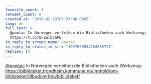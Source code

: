 ```yaml
---
favorite_count: 1
retweet_count: 0
created_at: "2019-02-19T07:33:06.000Z"
lang: de
full_text: >-
  @powtac In Norwegen verleihen die Bibliotheken auch Werkzeug:
  https://t.co/UFZalb7aPE
in_reply_to_screen_name: powtac
in_reply_to_status_id_str: "1097650854784585728"
replies: []
---
```


[@powtac](https://twitter.com/powtac) In Norwegen verleihen die Bibliotheken
auch Werkzeug:
<https://biblioteket.trondheim.kommune.no/innhold/om-biblioteket/tilbud/verktoybiblioteket/>
